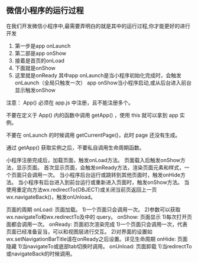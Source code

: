 ## 微信小程序的运行过程
在我们开发微信小程序中,最需要弄明白的就是其中的运行过程,你才能更好的进行开发

1.	第一步是app onLaunch
2.	第二部是app onShow
3.	接着是首页的onLoad
4.	下面就是onShow
5.	这里就是onReady
其中app onLaunch是当小程序初始化完成时，会触发 onLaunch（全局只触发一次）
app onShow当小程序启动,或从后台进入前台显示触发onShow

注意：
App() 必须在 app.js 中注册，且不能注册多个。

不要在定义于 App() 内的函数中调用 getApp() ，使用 this 就可以拿到 app 实例。

不要在 onLaunch 的时候调用 getCurrentPage()，此时 page 还没有生成。

通过 getApp() 获取实例之后，不要私自调用生命周期函数。

小程序注册完成后，加载页面，触发onLoad方法。
页面载入后触发onShow方法，显示页面。
首次显示页面，会触发onReady方法，渲染页面元素和样式，一个页面只会调用一次。
当小程序后台运行或跳转到其他页面时，触发onHide方法。
当小程序有后台进入到前台运行或重新进入页面时，触发onShow方法。
当使用重定向方法wx.redirectTo(OBJECT)或关闭当前页返回上一页wx.navigateBack()，触发onUnload。

页面的周期
onLoad: 页面加载。
1)一个页面只会调用一次。
2)参数可以获取wx.navigateTo和wx.redirectTo及<navigator/>中的 query。
onShow: 页面显示
1)每次打开页面都会调用一次。
onReady: 页面初次渲染完成
1)一个页面只会调用一次，代表页面已经准备妥当，可以和视图层进行交互。
2)对界面的设置如wx.setNavigationBarTitle请在onReady之后设置。详见生命周期
onHide: 页面隐藏
1)当navigateTo或底部tab切换时调用。
onUnload: 页面卸载
1)当redirectTo或navigateBack的时候调用。
